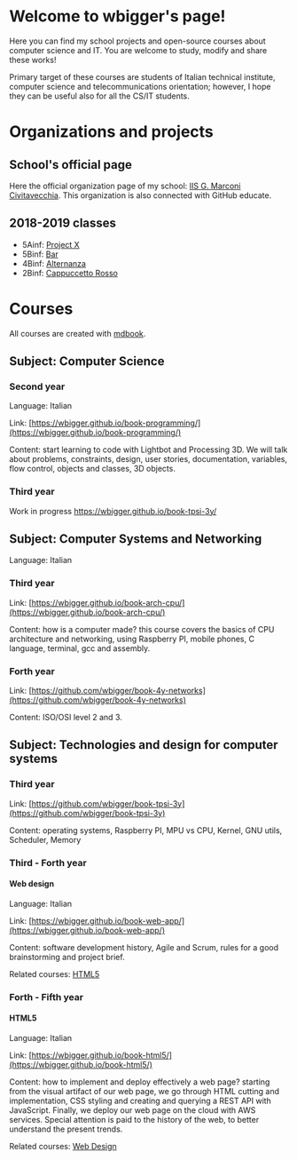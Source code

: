 # Welcome to wbigger's page!

Here you can find my school projects and open-source courses about computer science and IT. You are welcome to study, modify and share these works!

Primary target of these courses are students of Italian technical institute, computer science and telecommunications orientation; however, I hope they can be useful also for all the CS/IT students.

# Organizations and projects

## School's official page
Here the official organization page of my school: [IIS G. Marconi Civitavecchia](https://github.com/marconicivitavecchia). This organization is also connected with GitHub educate.

## 2018-2019 classes
- 5Ainf: [Project X](https://github.com/marconicivitavecchia-bar)
- 5Binf: [Bar](https://github.com/marconicivitavecchia-projectx)
- 4Binf: [Alternanza](https://github.com/marconicivitavecchia-alternanza)
- 2Binf: [Cappuccetto Rosso](https://github.com/marconicivitavecchia-story)

# Courses

All courses are created with [mdbook](https://github.com/rust-lang-nursery/mdBook).

## Subject: Computer Science
### Second year
Language: Italian

Link: [https://wbigger.github.io/book-programming/](https://wbigger.github.io/book-programming/)

Content: start learning to code with Lightbot and Processing 3D. We will talk about problems, constraints, design, user stories, documentation, variables, flow control, objects and classes, 3D objects.  

### Third year
Work in progress
https://wbigger.github.io/book-tpsi-3y/

## Subject: Computer Systems and Networking
Language: Italian

### Third year
Link: [https://wbigger.github.io/book-arch-cpu/](https://wbigger.github.io/book-arch-cpu/)

Content: how is a computer made? this course covers the basics of CPU architecture and networking, using Raspberry PI, mobile phones, C language, terminal, gcc and assembly.

### Forth year
Link: [https://github.com/wbigger/book-4y-networks](https://github.com/wbigger/book-4y-networks)

Content: ISO/OSI level 2 and 3.

## Subject: Technologies and design for computer systems
### Third year

Link: [https://github.com/wbigger/book-tpsi-3y](https://github.com/wbigger/book-tpsi-3y)

Content: operating systems, Raspberry PI, MPU vs CPU, Kernel, GNU utils, Scheduler, Memory

### Third - Forth year
#### Web design
Language: Italian

Link: [https://wbigger.github.io/book-web-app/](https://wbigger.github.io/book-web-app/)

Content: software development history, Agile and Scrum, rules for a good brainstorming and project brief.

Related courses: [HTML5](#html5)

### Forth - Fifth year
#### HTML5
Language: Italian

Link: [https://wbigger.github.io/book-html5/](https://wbigger.github.io/book-html5/)

Content: how to implement and deploy effectively a web page? starting from the visual artifact of our web page, we go through HTML cutting and implementation, CSS styling and creating and querying a REST API with JavaScript. Finally, we deploy our web page on the cloud with AWS services. Special attention is paid to the history of the web, to better understand the present trends.

Related courses: [Web Design](#web-design)

